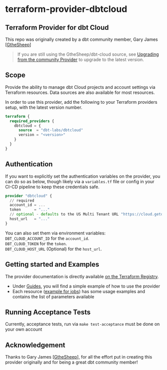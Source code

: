 # terraform-provider-dbtcloud

## Terraform Provider for dbt Cloud

This repo was originally created by a dbt community member, Gary James [[GtheSheep](https://github.com/GtheSheep)]

> If you are still using the GtheSheep/dbt-cloud source, see [Upgrading from the community Provider](UPGRADING_PROVIDER.md) to upgrade to the latest version.

## Scope

Provide the ability to manage dbt Cloud projects and account settings via Terraform resources.
Data sources are also available for most resources.

In order to use this provider, add the following to your Terraform providers
setup, with the latest version number.

```terraform
terraform {
  required_providers {
    dbtcloud = {
      source  = "dbt-labs/dbtcloud"
      version = "<version>"
    }
  }
}
```

## Authentication

If you want to explicitly set the authentication variables on the provider, you
can do so as below, though likely via a `variables.tf` file or config in your
CI-CD pipeline to keep these credentials safe.

```terraform
provider "dbtcloud" {
  // required
  account_id = ...
  token      = "..."
  // optional - defaults to the US Multi Tenant URL "https://cloud.getdbt.com/api"
  host_url   = "..."
}
```

You can also set them via environment variables:  
`DBT_CLOUD_ACCOUNT_ID` for the `account_id`.  
`DBT_CLOUD_TOKEN` for the `token`.  
`DBT_CLOUD_HOST_URL` (Optional) for the `host_url`.

## Getting started and Examples

The provider documentation is directly available [on the Terraform Registry](https://registry.terraform.io/providers/dbt-labs/dbtcloud/latest/docs).

- Under [Guides](https://registry.terraform.io/providers/dbt-labs/dbtcloud/latest/docs/guides/1_getting_started), you will find a simple example of how to use the provider
- Each resource ([example for jobs](https://registry.terraform.io/providers/dbt-labs/dbtcloud/latest/docs/resources/job)) has some usage examples and contains the list of parameters available

## Running Acceptance Tests

Currently, acceptance tests, run via `make test-acceptance` must be done on your
own account

## Acknowledgement

Thanks to Gary James [[GtheSheep](https://github.com/GtheSheep)], for all the effort put in creating this provider originally
and for being a great dbt community member!

